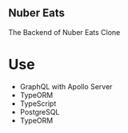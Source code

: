 ## Nuber Eats

The Backend of Nuber Eats Clone

# Use
- GraphQL with Apollo Server
- TypeORM
- TypeScript 
- PostgreSQL
- TypeORM
